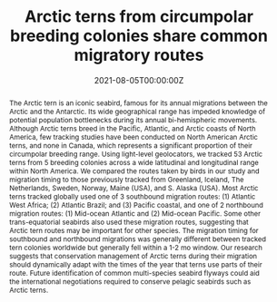 ---
title: "Arctic terns from circumpolar breeding colonies share common migratory routes"
authors:
- Joanna B Wong
- admin
- Ray T Alisauskas
- Willow English
- Marie-Andrée Giroux
- Autumn-Lynn Harrison
- Dana Kellett
- Nicolas Lecomte
- Mark Maftey
- Avery Nagy-MacArthur
- Robert A Ronconi
- Paul A Smith
- Mark L Mallory
- Marie Auger-Méthé
author_notes: ""
date: "2021-08-05T00:00:00Z"
doi: https://doi.org/10.3354/meps13779

# Schedule page publish date (NOT publication's date).
publishDate: "2021-08-05T00:00:00Z"

# Publication type.
# Legend: 0 = Uncategorized; 1 = Conference paper; 2 = Journal article;
# 3 = Preprint / Working Paper; 4 = Report; 5 = Book; 6 = Book section;
# 7 = Thesis; 8 = Patent
publication_types: ["2"]

# Publication name and optional abbreviated publication name.
publication: "*Marine Ecology Progress Series*"
publication_short: ""

abstract: "The Arctic tern is an iconic seabird, famous for its annual migrations between the Arctic and the Antarctic. Its wide geographical range has impeded knowledge of potential population bottlenecks during its annual bi-hemispheric movements. Although Arctic terns breed in the Pacific, Atlantic, and Arctic coasts of North America, few tracking studies have been conducted on North American Arctic terns, and none in Canada, which represents a significant proportion of their circumpolar breeding range. Using light-level geolocators, we tracked 53 Arctic terns from 5 breeding colonies across a wide latitudinal and longitudinal range within North America. We compared the routes taken by birds in our study and migration timing to those previously tracked from Greenland, Iceland, The Netherlands, Sweden, Norway, Maine (USA), and S. Alaska (USA). Most Arctic terns tracked globally used one of 3 southbound migration routes: (1) Atlantic West Africa; (2) Atlantic Brazil; and (3) Pacific coastal, and one of 2 northbound migration routes: (1) Mid-ocean Atlantic and (2) Mid-ocean Pacific. Some other trans-equatorial seabirds also used these migration routes, suggesting that Arctic tern routes may be important for other species. The migration timing for southbound and northbound migrations was generally different between tracked tern colonies worldwide but generally fell within a 1-2 mo window. Our research suggests that conservation management of Arctic terns during their migration should dynamically adapt with the times of the year that terns use parts of their route. Future identification of common multi-species seabird flyways could aid the international negotiations required to conserve pelagic seabirds such as Arctic terns."

# Summary. An optional shortened abstract.
summary:

tags:
- Migration
- Conservation
- Arctic terns
featured: false

links:
- name: "Link"
  url: https://www.int-res.com/abstracts/meps/v671/p191-206/
url_pdf: ""
url_code: ''
url_dataset: ''
url_poster: ''
url_project: ''
url_slides: ''
url_source: ''
url_video: ''

# Featured image
# To use, add an image named `featured.jpg/png` to your page's folder. 
image:
  caption: ''
  focal_point: ""
  preview_only: false

# Associated Projects (optional).
#   Associate this publication with one or more of your projects.
#   Simply enter your project's folder or file name without extension.
#   E.g. `internal-project` references `content/project/internal-project/index.md`.
#   Otherwise, set `projects: []`.
projects: []

# Slides (optional).
#   Associate this publication with Markdown slides.
#   Simply enter your slide deck's filename without extension.
#   E.g. `slides: "example"` references `content/slides/example/index.md`.
#   Otherwise, set `slides: ""`.
slides: ""
---